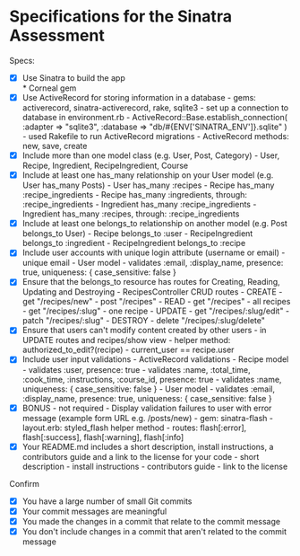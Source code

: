 # Specifications for the Sinatra Assessment

Specs:
- [x] Use Sinatra to build the app  
      * Corneal gem
- [x] Use ActiveRecord for storing information in a database
      - gems: activerecord, sinatra-activerecord, rake, sqlite3
      - set up a connection to database in environment.rb
        - ActiveRecord::Base.establish_connection(
          :adapter => "sqlite3",
          :database => "db/#{ENV['SINATRA_ENV']}.sqlite"
          )
      - used Rakefile to run ActiveRecord migrations
      - ActiveRecord methods: new, save, create
- [x] Include more than one model class (e.g. User, Post, Category)
      - User, Recipe, Ingredient, RecipeIngredient, Course
- [x] Include at least one has_many relationship on your User model (e.g. User has_many Posts)
      - User has_many :recipes
      - Recipe has_many :recipe_ingredients
      - Recipe has_many :ingredients, through: :recipe_ingredients
      - Ingredient has_many :recipe_ingredients
      - Ingredient has_many :recipes, through: :recipe_ingredients
- [x] Include at least one belongs_to relationship on another model (e.g. Post belongs_to User)
      - Recipe belongs_to :user
      - RecipeIngredient belongs_to :ingredient
      - RecipeIngredient belongs_to :recipe
- [x] Include user accounts with unique login attribute (username or email)
      - unique email
        - User model
          - validates :email, :display_name, presence: true, uniqueness: { case_sensitive: false }
- [x] Ensure that the belongs_to resource has routes for Creating, Reading, Updating and Destroying
      - RecipesController CRUD routes
        - CREATE
          - get "/recipes/new"
          - post "/recipes"
        - READ
          - get "/recipes"
            - all recipes
          - get "/recipes/:slug"
            - one recipe
        - UPDATE
          - get "/recipes/:slug/edit"
          - patch "/recipes/:slug"
        - DESTROY
          - delete "/recipes/:slug/delete"
- [x] Ensure that users can't modify content created by other users
      - in UPDATE routes and recipes/show view
        - helper method: authorized_to_edit?(recipe)
          - current_user == recipe.user
- [x] Include user input validations
      - ActiveRecord validations
        - Recipe model
          - validates :user, presence: true
          - validates :name, :total_time, :cook_time, :instructions, :course_id, presence: true
          - validates :name, uniqueness: { case_sensitive: false }
        - User model
          - validates :email, :display_name, presence: true, uniqueness: { case_sensitive: false }
- [x] BONUS - not required - Display validation failures to user with error message (example form URL e.g. /posts/new)
      - gem: sinatra-flash
      - layout.erb: styled_flash helper method
      - routes: flash[:error], flash[:success], flash[:warning], flash[:info]
- [x] Your README.md includes a short description, install instructions, a contributors guide and a link to the license for your code
      - short description
      - install instructions
      - contributors guide
      - link to the license

Confirm
- [x] You have a large number of small Git commits
- [x] Your commit messages are meaningful
- [x] You made the changes in a commit that relate to the commit message
- [x] You don't include changes in a commit that aren't related to the commit message
